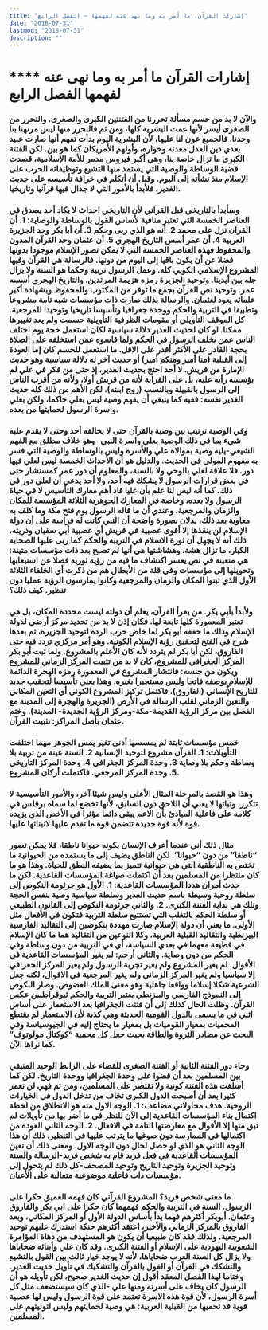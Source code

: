 ```yaml
---
title: "إشارات القرآن، ما أمر به وما نهى عنه لفهمها – الفصل الرابع"
date: "2018-07-31"
lastmod: "2018-07-31"
description: ""
---
```

# **** **إشارات القرآن ما أمر به وما نهى عنه لفهمها الفصل الرابع**

### والآن لا بد من حسم مسألة تحررنا من الفتنتين الكبرى والصغرى. والتحرر من الصغرى أيسر لأنها عمت البشرية كلها، ومن ثم فالتحرر منها ليس مرتهنا بنا وحدنا. فالجميع عون لنا عليها، لأن البشرية اليوم بدأت تفهم أنها صارت عبيد بعدي دين العدل معدنه وخواره، وأولهم الأمريكان كما هو بين. لكن الفتنة الكبرى ما تزال خاصة بنا، وهي أكبر فيروس مدمر للأمة الإسلامية، قصدت قضية الوساطة والوصية التي يستمد منها التشيع وتوظيفاته الحرب على الإسلام منذ نشأته إلى اليوم. وقبل أن أتكلم في خرافة تأسيسه على حديث الغدير، فلأبدأ بالأمور التي لا جدال فيها قرآنيا وتاريخيا.

### وسأبدأ بالتاريخي قبل القرآني لأن التاريخي احداث لا يكاد أحد يصدق في العناصر الخمسة التي تعتبر منافية لأساس القول بالوساطة والوصاية: 1. أن القرآن نزل على محمد 2. أنه هو الذي ربى وحكم 3. أن أبا بكر وحد الجزيرة العربية 4. أن عمر أسس التاريخ الهجري 5. أن عثمان وحد القرآن المدون والمحفوظ فهذه العناصر الخمسة التي لا يمكن تصور الإسلام موجودا بدونها فضلا عن أن يكون باقيا إلى اليوم من دونها. فالرسالة هي القرآن وفيها المشروع الإسلامي الكوني كله. وعمل الرسول تربية وحكما هو السنة ولا يزال جله بين أيدينا. وتوحيد الجزيرة رمزه هزيمة المرتدين. والتاريخ الهجري أسسه عمر. وتوحيد نص القرآن بجمع ما توفر من المكتوب والمحفوظ وبشهادة أكبر علمائه يعود لعثمان. والرسالة بذلك صارت ذات مؤسسات شبه تامة مشروعا وتطبيقا في التربية والحكم ووحدة جغرافيا وتأسيسا تاريخيا وتوحيدا للمرجعية. كل الموقف التأويلي أو مقومات الظرفية التأويلية حسمت ولم يعد تغييرها ممكنا. لو كان لحديث الغدير دلالة سياسية لكان استعمل حجة يوم اختلف الناس عمن يخلف الرسول في الحكم ولما قاسوه عمن استخلفه على الصلاة بحجة القادر على الأكثر أقدر على الاقل. ما استعمل للحسم كان إما العودة إلى القبلية (منا أمير ومنكم أمير) أو حديث آخر له دلالة سياسية وهو حديث الإمارة من قريش. لا أحد احتج بحديث الغدير، إذ حتى من فكر في علي لم يؤسسه رأيه عليه، بل على القرابة لأنه من قريش أولا، ولأنه من أقرب الناس إلى الرسول بالقبيلة وبالنسب (زوج ابنته). لكن الأهم من ذلك كله حديث الغدير نفسه: ففيه كما ينبغي أن يفهم وصية ليس بعلي حاكما، ولكن بعلي واسرة الرسول لحمايتها من بعده.

### وفي الوصية ترتيب بين وصية بالقرآن حتى لا يخالفه أحد وحتى لا يقدم عليه شيء بما في ذلك الوصية بعلي واسرة النبي -وهو خلاف مطلق مع الفهم الشيعي-يليه وصية بموالاة علي والأسرة وليس بالوساطة والوصية التي فسر به مفهوم المولى في الحديث. والدليل هو أن الأحداث الخمسة ليس لعلي فيها دور. فلا علاقة لعلي بالوحي ولا بالسنة، والمعلوم أن دور عمر كمستشار حتى في بعض قرارات الرسول لا يشكك فيه أحد، ولا أحد يدعي أن لعلي دور في ذلك. كما أنه ليس لنا علم بأن عليا قاد أهم معارك التأسيس لا في حياة الرسول ولا بعده، وخاصة في المعارك الجوهرية الثلاثة المؤسسة للمكان والزمان والمرجعية. وعندي أن ما قاله الرسول يوم فتح مكة وما كلف به معاوية بعد ذلك، يدلان بصورة واضحة أن النبي كانت له فراسة على أن دولة الإسلام لن ينقذها إلا أقوى عصبية في قريش أي عصبية أبي سفيان وذريته، ذلك أنه لا يجهل أن ثورة الاسلام في التربية والحكم كما ربى عليها الصحابة الكبار، ما تزال هشة. وهشاشتها هي أنها لم تصبح بعد ذات مؤسسات متينة: هي متعينة في نص يعسر اكتشاف ما فيه من رؤية ثورية فضلا عن استيعابها وتحويلها إلى مؤسسات وفي قلة من الأبطال هم من ذكرت أي الخلفاء الثلاثة الأول الذي ثبتوا المكان والزمان والمرجعية وكانوا يمارسون الرؤية عمليا دون تنظير. كيف ذلك؟

### ولأبدأ بأبي يكر. من يقرأ القرآن، يعلم أن دولته ليست محددة المكان، بل هي تعتبر المعمورة كلها تابعة لها. فكان إذن لا بد من تحديد مركز أرضي لدولة الإسلام وذلك ما حققه أبو بكر لما خاض حرب الردة لتوحيد الجزيرة، ثم بعدها شرح في الفتح لتحقيق رؤية الإسلام الكونية. وهو أمر مركزي تردد فيه حتى الفاروق، لكن أبا بكر لم يتردد لأنه كان الأعلم بالمشروع. ولما ثبت أبو بكر المركز الجغرافي للمشروع، كان لا بد من تثبيت المركز الزماني للمشروع ويكون من جنسه: فانتشار المشروع في المعمورة رمزه الهجرة الدائمة للإسلام بوصفه فاتحا وليس مستجيرا بغيره. وهذا يعني تأسيسا لتحقيب جديد للتاريخ الإٌنساني (الفاروق). فاكتمل تركيز المشروع الكوني أي التعين المكاني والتعين الزماني لقلب الرسالة في الأرض (الجزيرة والهجرة إلى المدينة مع الفصل بين مركز الرؤية القديمة-مكة-ومركز الرؤية الجديدة- المدينة). وختم عثمان بأصل المراكز: تثبيت القرآن.

### خمس مؤسسات ثابتة لم يمسسها أدنى تغير يمس الجوهر مهما اختلفت التأويلات: 1. القرآن مشروع لتوحيد الإنسانية 2. السنة عينة من تربية بلا وساطة وحكم بلا وصاية 3. وحدة المركز الجغرافي 4. وحدة المركز التاريخي 5. وحدة المركز المرجعي. فاكتملت أركان المشروع.

### وهذا هو القصد بالمرحلة المثال الأعلى وليس شيئا آخر، والأمور التأسيسية لا تتكرر، وثباتها لا يعني أن اللاحق دون السابق، لأنها تخضع لما سماه برقلس في كلامه على فاعلية المبادئ بأن الاعم يبقى دائما مؤثرا في الأخص الذي يزيده قوة لأنه قوة جديدة تتضمن قوة ما تقدم عليها لانبنائها عليها.

### مثال ذلك أني عندما أعرف الإنسان بكونه حيوانا ناطقا، فلا يمكن تصور “ناطقا” من دون “حيوانا”. لكن الناطق يضيف إلى ما يستمده من الحيوانية ما تختص به الناطقية التي هي حيوانية تتميز بما يضيفه النطق للحياة. وهذا هو ما كان منتظرا من المسلمين بعد أن اكتملت صياغة المؤسسات القاعدية. لكن ما حدث أمران هددا المؤسسات القاعدية: 1. الأول هو جرثومة النكوص إلى سلطة روحية وسيطة باسم حديث الغدير وسلطة سياسية وصية بنفس الحجة وتلك هي بداية الفتنة الكبرى. 2. والثاني جرثومة النكوص إلى القانون الطبيعي أو سلطة الحكم بالتغلب التي تستتبع سلطة التربية فتكون في الأفعال مثل الأولى. ما يعني أن دولة الإسلام صارت مهددة بنكوصين إلى التقاليد الفارسية البيزنطية والتقاليد القبلية العربية، وكلا النوعين من التقاليد هما ما كان الإسلام في قطيعة معهما في بعدي السياسة، أي في التربية من دون وساطة وفي الحكم من دون وصاية. والثاني أرحم: لم يغير المؤسسات القاعدية في الأقوال. لم يغير المشروع ولم يغير تجربة الرسول ولم يغير المركز الجغرافي إلا سياسيا ولم يغير المركز الزماني ولم يغير المرجعية في الاقوال، لكنه جعل الشرعية شكلا إسلاما وواقعا جاهلية وهو معنى الملك العضوض. وصار النكوص إلى النموذج الفارسي والبيزنطي يعتبر التربية والحكم ثيوقراطيين عكس القرآن. وظلت الحال كذلك إلى أن فتتت الجغرافيا بعد الاستعمار على أساس اثني في ما يسمى بالدول القومية الحديثة وهي كذبة لأن الاستعمار لم يقتطع المحميات بمعيار القوميات بل بمعيار ما يحتاج إليه في الجيوسياسة وفي البحث عن مصادر الثروة والطاقة بحيث جعل كل محمية “كوكتال مولوتوف” كما نراها الآن.

### وجاء دور الفتنة الثانية أو الفتنة الصغرى للقضاء على الرابط الوحيد المتبقي بين المسلمين بعد أن قضوا على وحدة الجغرافيا ووحدة التاريخ. لكن كما أسلفت هذه الفتنة كونية ولا تقتصر على المسلمين، ومن ثم فهي لن تعمر كثيرا بعد أن أصبحت الدول الكبرى تخاف من تدخل الدول في الخيارات الروحية. هدف محاولاتي مضاعف: 1. الوجه الاول منه هو الانطلاق من لحظة اكتمال بناء المؤسسات القاعدية إلى الآن للنظر في ما أضر بها من تأويلات لم تبق منها إلا الأقوال مع معارضتها التامة في الافعال. 2. الوجه الثاني العودة من اكتمالها في الممارسة دون صوغها ما يترتب عليها في التنظير. ذلك أن هذا الوجه الثاني هو الذي لو حصل لحال دون الوجه الاول. ومعنى ذلك أن تعين المؤسسات القاعدية في فعل فريد قام به شخص فريد-الرسالة والسنة وتوحيد الجزيرة وتوحيد التاريخ وتوحيد المصحف-كل ذلك لم يتحول إلى مؤسسات ذات فاعلية موضوعية متعالية على الأعيان.

### ما معنى شخص فريد؟ المشروع القرآني كان فهمه العميق حكرا على الرسول. السنة في التربية والحكم فهمهما كان حكرا على ابي بكر والفاروق وعثمان. أبوبكر أكثرهم فهما بدأ بأساس الدولة الأول أو المركز المكاني، وبعد الفاروق بالمركز الزماني والأخير، اعتقد أكثرهم حنكة استدرك عليهم توحيد المرجعية. ولذلك فقد كان طبيعيا أن يكون هو المستهدف من دهاة المؤامرة الشعوبية اليهودية على الإسلام أو الفتنة الكبرى. وقد كان علي وأبنائه ضحاياها ولا يزال كل السنة العرب ضحاياها، لأنه لا يوجد خيار ثالث بين القول بالتشيع والتشكك في القرآن أو القول بالقرآن والتشكيك في تأويل حديث الغدير. وختاما لهذا الفصل المعقد أقول إن حديث الغدير صحيح، لكن تأويله هو أن الرسول كان يخاف على أسرته ومنها علي -الذي كان سيستضعف مثل كل أسرة الرسول، لأن قوة هذه الاسرة تعتمد على قوة الرسول وليس لها عصبية قوية قد تحميها من القبلية العربية: هي وصية لحمايتهم وليس لتوليتهم على المسلمين.

###